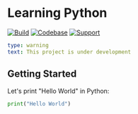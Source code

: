 # Learning Python

[![Build](https://img.shields.io/github/workflow/status/frictionlessdata/learning-python/project/main)](https://github.com/frictionlessdata/learning-python/actions)
[![Codebase](https://img.shields.io/badge/codebase-github-brightgreen)](https://github.com/frictionlessdata/learning-python)
[![Support](https://img.shields.io/badge/support-discord-brightgreen)](https://discord.com/channels/695635777199145130/695635777199145133)

```yaml remark
type: warning
text: This project is under development
```

## Getting Started

Let's print "Hello World" in Python:

```python script
print("Hello World")
```
